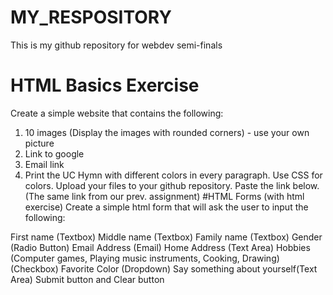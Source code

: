 # MY_RESPOSITORY
This is my github repository for webdev semi-finals
# HTML Basics Exercise
Create a simple website that contains the following:
1. 10 images (Display the images with rounded corners) - use your own picture
2. Link to google
3. Email link
4. Print the UC Hymn with different colors in every paragraph.
Use CSS for colors.
Upload your files to your github repository. Paste the link below. (The same link from our prev. assignment)
#HTML Forms (with html exercise)
Create a simple html form that will ask the user to input the following:

First name (Textbox)
Middle name (Textbox)
Family name (Textbox)
Gender (Radio Button)
Email Address (Email)
Home Address (Text Area)
Hobbies (Computer games, Playing music instruments, Cooking, Drawing) (Checkbox)
Favorite Color (Dropdown)
Say something about yourself(Text Area)
Submit button and Clear button
